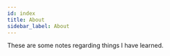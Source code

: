 ```yaml
---
id: index
title: About
sidebar_label: About
---
```

 
These are some notes regarding things I have learned.